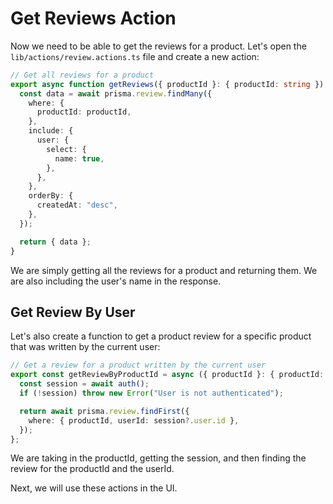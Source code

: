 # Get Reviews Action

Now we need to be able to get the reviews for a product. Let's open the `lib/actions/review.actions.ts` file and create a new action:

```ts
// Get all reviews for a product
export async function getReviews({ productId }: { productId: string }) {
  const data = await prisma.review.findMany({
    where: {
      productId: productId,
    },
    include: {
      user: {
        select: {
          name: true,
        },
      },
    },
    orderBy: {
      createdAt: "desc",
    },
  });

  return { data };
}
```

We are simply getting all the reviews for a product and returning them. We are also including the user's name in the response.

## Get Review By User

Let's also create a function to get a product review for a specific product that was written by the current user:

```ts
// Get a review for a product written by the current user
export const getReviewByProductId = async ({ productId }: { productId: string }) => {
  const session = await auth();
  if (!session) throw new Error("User is not authenticated");

  return await prisma.review.findFirst({
    where: { productId, userId: session?.user.id },
  });
};
```

We are taking in the productId, getting the session, and then finding the review for the productId and the userId.

Next, we will use these actions in the UI.
